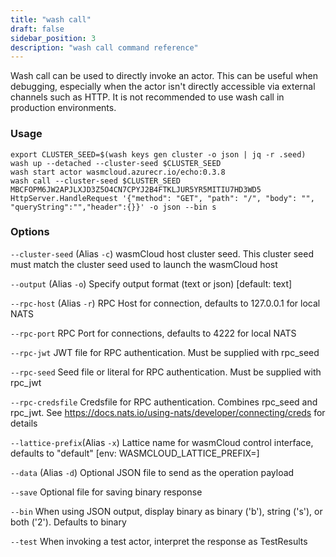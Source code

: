 ```yaml
---
title: "wash call"
draft: false
sidebar_position: 3
description: "wash call command reference"
--- 
```


Wash call can be used to directly invoke an actor. This can be useful when debugging, especially when the actor isn't directly accessible via external channels such as HTTP. It is not recommended to use wash call in production environments.

### Usage

```
export CLUSTER_SEED=$(wash keys gen cluster -o json | jq -r .seed)
wash up --detached --cluster-seed $CLUSTER_SEED
wash start actor wasmcloud.azurecr.io/echo:0.3.8
wash call --cluster-seed $CLUSTER_SEED MBCFOPM6JW2APJLXJD3Z5O4CN7CPYJ2B4FTKLJUR5YR5MITIU7HD3WD5 HttpServer.HandleRequest '{"method": "GET", "path": "/", "body": "", "queryString":"","header":{}}' -o json --bin s
```

### Options

`--cluster-seed` (Alias `-c`) wasmCloud host cluster seed. This cluster seed must match the cluster seed used to launch the wasmCloud host

`--output` (Alias `-o`) Specify output format (text or json) [default: text]

`--rpc-host` (Alias `-r`) RPC Host for connection, defaults to 127.0.0.1 for local NATS

`--rpc-port` RPC Port for connections, defaults to 4222 for local NATS

`--rpc-jwt` JWT file for RPC authentication. Must be supplied with rpc_seed

`--rpc-seed` Seed file or literal for RPC authentication. Must be supplied with rpc_jwt

`--rpc-credsfile` Credsfile for RPC authentication. Combines rpc_seed and rpc_jwt. See <https://docs.nats.io/using-nats/developer/connecting/creds> for details

`--lattice-prefix`(Alias `-x`) Lattice name for wasmCloud control interface, defaults to "default" [env: WASMCLOUD_LATTICE_PREFIX=]

`--data` (Alias `-d`) Optional JSON file to send as the operation payload

`--save` Optional file for saving binary response

`--bin` When using JSON output, display binary as binary ('b'), string ('s'), or both ('2'). Defaults to binary

`--test` When invoking a test actor, interpret the response as TestResults
